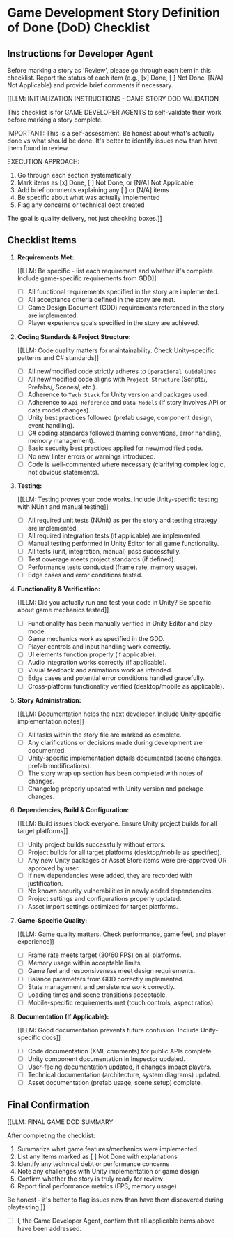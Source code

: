 <!-- Powered by BMAD™ Core -->

# Game Development Story Definition of Done (DoD) Checklist

## Instructions for Developer Agent

Before marking a story as 'Review', please go through each item in this checklist. Report the status of each item (e.g., [x] Done, [ ] Not Done, [N/A] Not Applicable) and provide brief comments if necessary.

[[LLM: INITIALIZATION INSTRUCTIONS - GAME STORY DOD VALIDATION

This checklist is for GAME DEVELOPER AGENTS to self-validate their work before marking a story complete.

IMPORTANT: This is a self-assessment. Be honest about what's actually done vs what should be done. It's better to identify issues now than have them found in review.

EXECUTION APPROACH:

1. Go through each section systematically
2. Mark items as [x] Done, [ ] Not Done, or [N/A] Not Applicable
3. Add brief comments explaining any [ ] or [N/A] items
4. Be specific about what was actually implemented
5. Flag any concerns or technical debt created

The goal is quality delivery, not just checking boxes.]]

## Checklist Items

1. **Requirements Met:**

   [[LLM: Be specific - list each requirement and whether it's complete. Include game-specific requirements from GDD]]
   - [ ] All functional requirements specified in the story are implemented.
   - [ ] All acceptance criteria defined in the story are met.
   - [ ] Game Design Document (GDD) requirements referenced in the story are implemented.
   - [ ] Player experience goals specified in the story are achieved.

2. **Coding Standards & Project Structure:**

   [[LLM: Code quality matters for maintainability. Check Unity-specific patterns and C# standards]]
   - [ ] All new/modified code strictly adheres to `Operational Guidelines`.
   - [ ] All new/modified code aligns with `Project Structure` (Scripts/, Prefabs/, Scenes/, etc.).
   - [ ] Adherence to `Tech Stack` for Unity version and packages used.
   - [ ] Adherence to `Api Reference` and `Data Models` (if story involves API or data model changes).
   - [ ] Unity best practices followed (prefab usage, component design, event handling).
   - [ ] C# coding standards followed (naming conventions, error handling, memory management).
   - [ ] Basic security best practices applied for new/modified code.
   - [ ] No new linter errors or warnings introduced.
   - [ ] Code is well-commented where necessary (clarifying complex logic, not obvious statements).

3. **Testing:**

   [[LLM: Testing proves your code works. Include Unity-specific testing with NUnit and manual testing]]
   - [ ] All required unit tests (NUnit) as per the story and testing strategy are implemented.
   - [ ] All required integration tests (if applicable) are implemented.
   - [ ] Manual testing performed in Unity Editor for all game functionality.
   - [ ] All tests (unit, integration, manual) pass successfully.
   - [ ] Test coverage meets project standards (if defined).
   - [ ] Performance tests conducted (frame rate, memory usage).
   - [ ] Edge cases and error conditions tested.

4. **Functionality & Verification:**

   [[LLM: Did you actually run and test your code in Unity? Be specific about game mechanics tested]]
   - [ ] Functionality has been manually verified in Unity Editor and play mode.
   - [ ] Game mechanics work as specified in the GDD.
   - [ ] Player controls and input handling work correctly.
   - [ ] UI elements function properly (if applicable).
   - [ ] Audio integration works correctly (if applicable).
   - [ ] Visual feedback and animations work as intended.
   - [ ] Edge cases and potential error conditions handled gracefully.
   - [ ] Cross-platform functionality verified (desktop/mobile as applicable).

5. **Story Administration:**

   [[LLM: Documentation helps the next developer. Include Unity-specific implementation notes]]
   - [ ] All tasks within the story file are marked as complete.
   - [ ] Any clarifications or decisions made during development are documented.
   - [ ] Unity-specific implementation details documented (scene changes, prefab modifications).
   - [ ] The story wrap up section has been completed with notes of changes.
   - [ ] Changelog properly updated with Unity version and package changes.

6. **Dependencies, Build & Configuration:**

   [[LLM: Build issues block everyone. Ensure Unity project builds for all target platforms]]
   - [ ] Unity project builds successfully without errors.
   - [ ] Project builds for all target platforms (desktop/mobile as specified).
   - [ ] Any new Unity packages or Asset Store items were pre-approved OR approved by user.
   - [ ] If new dependencies were added, they are recorded with justification.
   - [ ] No known security vulnerabilities in newly added dependencies.
   - [ ] Project settings and configurations properly updated.
   - [ ] Asset import settings optimized for target platforms.

7. **Game-Specific Quality:**

   [[LLM: Game quality matters. Check performance, game feel, and player experience]]
   - [ ] Frame rate meets target (30/60 FPS) on all platforms.
   - [ ] Memory usage within acceptable limits.
   - [ ] Game feel and responsiveness meet design requirements.
   - [ ] Balance parameters from GDD correctly implemented.
   - [ ] State management and persistence work correctly.
   - [ ] Loading times and scene transitions acceptable.
   - [ ] Mobile-specific requirements met (touch controls, aspect ratios).

8. **Documentation (If Applicable):**

   [[LLM: Good documentation prevents future confusion. Include Unity-specific docs]]
   - [ ] Code documentation (XML comments) for public APIs complete.
   - [ ] Unity component documentation in Inspector updated.
   - [ ] User-facing documentation updated, if changes impact players.
   - [ ] Technical documentation (architecture, system diagrams) updated.
   - [ ] Asset documentation (prefab usage, scene setup) complete.

## Final Confirmation

[[LLM: FINAL GAME DOD SUMMARY

After completing the checklist:

1. Summarize what game features/mechanics were implemented
2. List any items marked as [ ] Not Done with explanations
3. Identify any technical debt or performance concerns
4. Note any challenges with Unity implementation or game design
5. Confirm whether the story is truly ready for review
6. Report final performance metrics (FPS, memory usage)

Be honest - it's better to flag issues now than have them discovered during playtesting.]]

- [ ] I, the Game Developer Agent, confirm that all applicable items above have been addressed.
